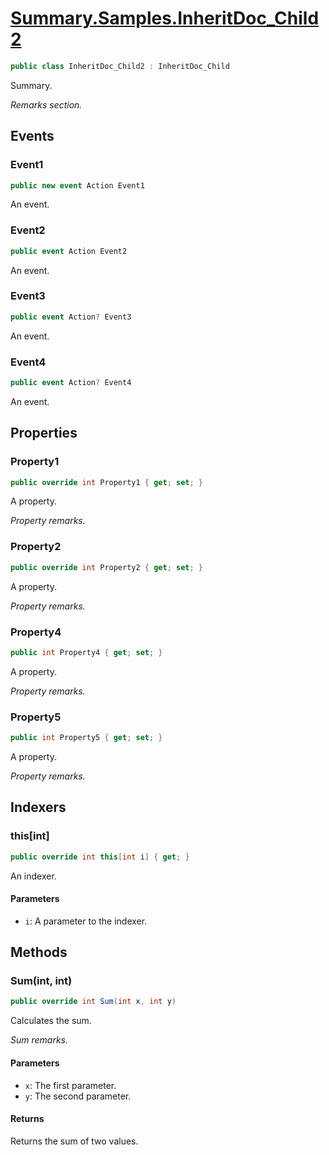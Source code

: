 # [Summary.Samples.InheritDoc_Child2](../src/Core/Samples/InheritDocSample.cs#L104)
```cs
public class InheritDoc_Child2 : InheritDoc_Child
```

Summary.

_Remarks section._

## Events
### Event1
```cs
public new event Action Event1
```

An event.

### Event2
```cs
public event Action Event2
```

An event.

### Event3
```cs
public event Action? Event3
```

An event.

### Event4
```cs
public event Action? Event4
```

An event.

## Properties
### Property1
```cs
public override int Property1 { get; set; }
```

A property.

_Property remarks._

### Property2
```cs
public override int Property2 { get; set; }
```

A property.

_Property remarks._

### Property4
```cs
public int Property4 { get; set; }
```

A property.

_Property remarks._

### Property5
```cs
public int Property5 { get; set; }
```

A property.

_Property remarks._

## Indexers
### this[int]
```cs
public override int this[int i] { get; }
```

An indexer.

#### Parameters
- `i`: A parameter to the indexer.

## Methods
### Sum(int, int)
```cs
public override int Sum(int x, int y)
```

Calculates the sum.

_Sum remarks._

#### Parameters
- `x`: The first parameter.
- `y`: The second parameter.

#### Returns
Returns the sum of two values.

